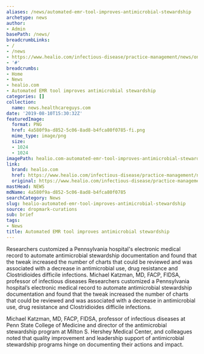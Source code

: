 ```yaml
---
aliases: /news/automated-emr-tool-improves-antimicrobial-stewardship
archetype: news
author:
- Admin
basePath: /news/
breadcrumbLinks:
- /
- /news
- https://www.healio.com/infectious-disease/practice-management/news/online/%7B8cfbc70e-34e5-41ab-a86d-0fff3cceecd9%7D/automated-emr-tool-improves-antimicrobial-stewardship
- '#'
breadcrumbs:
- Home
- News
- healio.com
- Automated EMR tool improves antimicrobial stewardship
categories: []
collection:
  name: news.healthcareguys.com
date: '2019-08-10T15:30:32Z'
featuredImage:
  format: PNG
  href: 4a580f9a-d852-5c06-8ad8-b4fca80f0785-fi.png
  mime_type: image/png
  size:
  - 1024
  - 1024
imagePath: healio.com-automated-emr-tool-improves-antimicrobial-stewardship
link:
  brand: healio.com
  href: https://www.healio.com/infectious-disease/practice-management/news/online/%7B8cfbc70e-34e5-41ab-a86d-0fff3cceecd9%7D/automated-emr-tool-improves-antimicrobial-stewardship
  original: https://www.healio.com/infectious-disease/practice-management/news/online/%7B8cfbc70e-34e5-41ab-a86d-0fff3cceecd9%7D/automated-emr-tool-improves-antimicrobial-stewardship
mastHead: NEWS
mdName: 4a580f9a-d852-5c06-8ad8-b4fca80f0785
searchCategory: News
slug: healio-automated-emr-tool-improves-antimicrobial-stewardship
source: dropmark-curations
sub: brief
tags:
- News
title: Automated EMR tool improves antimicrobial stewardship
---
```


Researchers customized a Pennsylvania hospital's electronic medical record to automate antimicrobial stewardship documentation and found that the tweak increased the number of charts that could be reviewed and was associated with a decrease in antimicrobial use, drug resistance and Clostridioides difficile infections.      Michael Katzman, MD, FACP, FIDSA, professor of infectious diseases Researchers customized a Pennsylvania hospital’s electronic medical record to automate antimicrobial stewardship documentation and found that the tweak increased the number of charts that could be reviewed and was associated with a decrease in antimicrobial use, drug resistance and Clostridioides difficile infections.

Michael Katzman, MD, FACP, FIDSA, professor of infectious diseases at Penn State College of Medicine and director of the antimicrobial stewardship program at Milton S. Hershey Medical Center, and colleagues noted that quality improvement and leadership support of antimicrobial stewardship programs hinge on documenting their actions and impact.